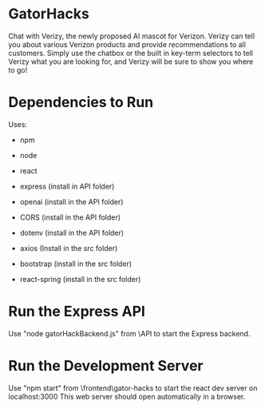 # GatorHacks
Chat with Verizy, the newly proposed AI mascot for Verizon. Verizy can tell you about various Verizon products and provide recommendations to all customers. 
Simply use the chatbox or the built in key-term selectors to tell Verizy what you are looking for, and Verizy will be sure to show you where to go!

# Dependencies to Run
Uses:
* npm
* node
* react

* express (install in API folder)
* openai (install in the API folder)
* CORS (install in the API folder)
* dotenv (install in the API folder)

* axios (Install in the src folder)
* bootstrap (install in the src folder)
* react-spring (install in the src folder)

# Run the Express API
Use "node gatorHackBackend.js" from \API to start the Express backend.

# Run the Development Server
Use "npm start" from \frontend\gator-hacks to start the react dev server on localhost:3000
This web server should open automatically in a browser.
